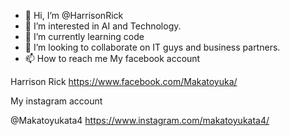 - 👋 Hi, I’m @HarrisonRick
- 👀 I’m interested in AI and Technology.
- 🌱 I’m currently learning code
- 💞️ I’m looking to collaborate on IT guys and business partners.
- 📫 How to reach me 
My facebook account

Harrison Rick
https://www.facebook.com/Makatoyuka/

My instagram account 

@Makatoyukata4
https://www.instagram.com/makatoyukata4/


<!---
HarrisonRick/HarrisonRick is a ✨ special ✨ repository because its `README.md` (this file) appears on your GitHub profile.
You can click the Preview link to take a look at your changes.
--->
